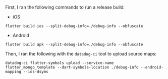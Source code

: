 First, I ran the following commands to run a release build:
- iOS
```
flutter build ios --split-debug-info=./debug-info --obfuscate                                                       
```
- Android
```
flutter build apk --split-debug-info=./debug-info --obfuscate                                                       
```
Then, I ran the following with the `datadog-ci` tool to upload source maps:
```
datadog-ci flutter-symbols upload --service-name flutter_mongo_template --dart-symbols-location ./debug-info --android-mapping --ios-dsyms
```
